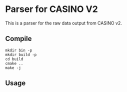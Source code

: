 # Parser for CASINO V2

This is a parser for the raw data output from CASINO v2.

## Compile

```shell
mkdir bin -p
mkdir build -p
cd build
cmake ..
make -j
```
## Usage


